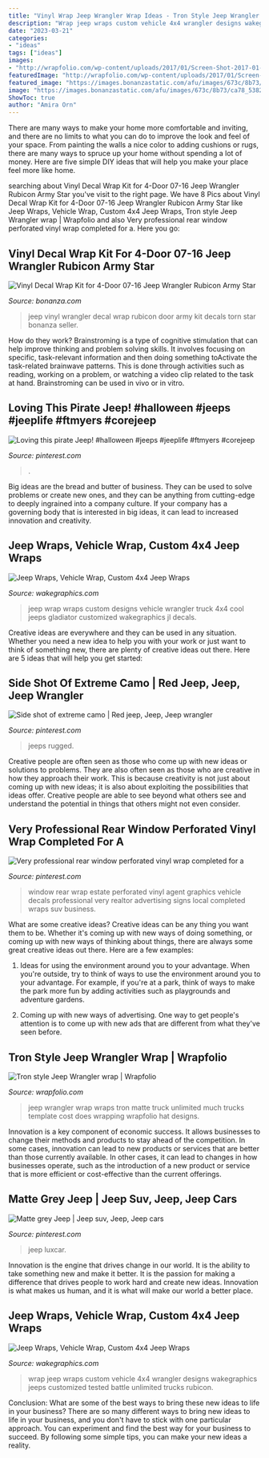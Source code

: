 ```yaml
---
title: "Vinyl Wrap Jeep Wrangler Wrap Ideas - Tron Style Jeep Wrangler Wrap"
description: "Wrap jeep wraps custom vehicle 4x4 wrangler designs wakegraphics jeeps customized tested battle unlimited trucks rubicon"
date: "2023-03-21"
categories:
- "ideas"
tags: ["ideas"]
images:
- "http://wrapfolio.com/wp-content/uploads/2017/01/Screen-Shot-2017-01-18-at-10.02.52-PM.png"
featuredImage: "http://wrapfolio.com/wp-content/uploads/2017/01/Screen-Shot-2017-01-18-at-10.02.52-PM.png"
featured_image: "https://images.bonanzastatic.com/afu/images/673c/8b73/ca78_5382176806/s-l1600.jpg"
image: "https://images.bonanzastatic.com/afu/images/673c/8b73/ca78_5382176806/s-l1600.jpg"
ShowToc: true
author: "Amira Orn"
---
```



There are many ways to make your home more comfortable and inviting, and there are no limits to what you can do to improve the look and feel of your space. From painting the walls a nice color to adding cushions or rugs, there are many ways to spruce up your home without spending a lot of money. Here are five simple DIY ideas that will help you make your place feel more like home.

	

		
searching about Vinyl Decal Wrap Kit for 4-Door 07-16 Jeep Wrangler Rubicon Army Star you've visit to the right page. We have 8 Pics about Vinyl Decal Wrap Kit for 4-Door 07-16 Jeep Wrangler Rubicon Army Star like Jeep Wraps, Vehicle Wrap, Custom 4x4 Jeep Wraps, Tron style Jeep Wrangler wrap | Wrapfolio and also Very professional rear window perforated vinyl wrap completed for a. Here you go:
		
    
## Vinyl Decal Wrap Kit For 4-Door 07-16 Jeep Wrangler Rubicon Army Star

<img loading=lazy src="https://images.bonanzastatic.com/afu/images/673c/8b73/ca78_5382176806/s-l1600.jpg" onerror="this.onerror=null;this.src='https://tse2.mm.bing.net/th?id=OIP.VQm_wuGsDbDn3vHSvNdozgHaE4&amp;pid=15.1';" alt="Vinyl Decal Wrap Kit for 4-Door 07-16 Jeep Wrangler Rubicon Army Star">

_Source: bonanza.com_

>jeep vinyl wrangler decal wrap rubicon door army kit decals torn star bonanza seller. 

	

How do they work?
Brainstroming is a type of cognitive stimulation that can help improve thinking and problem solving skills. It involves focusing on specific, task-relevant information and then doing something toActivate the task-related brainwave patterns. This is done through activities such as reading, working on a problem, or watching a video clip related to the task at hand. Brainstroming can be used in vivo or in vitro.

    
## Loving This Pirate Jeep! #halloween #jeeps #jeeplife #ftmyers #corejeep

<img loading=lazy src="https://i.pinimg.com/originals/d7/f0/6f/d7f06faae81036917115102bd26af3e9.jpg" onerror="this.onerror=null;this.src='https://tse1.mm.bing.net/th?id=OIP.sfR4hk3WIYEBYU9XvJRlzQHaHa&amp;pid=15.1';" alt="Loving this pirate Jeep! #halloween #jeeps #jeeplife #ftmyers #corejeep">

_Source: pinterest.com_

>. 

	

Big ideas are the bread and butter of business. They can be used to solve problems or create new ones, and they can be anything from cutting-edge to deeply ingrained into a company culture. If your company has a governing body that is interested in big ideas, it can lead to increased innovation and creativity.

    
## Jeep Wraps, Vehicle Wrap, Custom 4x4 Jeep Wraps

<img loading=lazy src="https://wakegraphics.com/wp-content/uploads/2014/09/TheKranium_Jeep_Wrap.jpg" onerror="this.onerror=null;this.src='https://tse1.mm.bing.net/th?id=OIP.o8LEu-Wi96cPY62O866r4wHaDv&amp;pid=15.1';" alt="Jeep Wraps, Vehicle Wrap, Custom 4x4 Jeep Wraps">

_Source: wakegraphics.com_

>jeep wrap wraps custom designs vehicle wrangler truck 4x4 cool jeeps gladiator customized wakegraphics jl decals. 

	

Creative ideas are everywhere and they can be used in any situation. Whether you need a new idea to help you with your work or just want to think of something new, there are plenty of creative ideas out there. Here are 5 ideas that will help you get started: 

    
## Side Shot Of Extreme Camo | Red Jeep, Jeep, Jeep Wrangler

<img loading=lazy src="https://i.pinimg.com/originals/4e/b1/bc/4eb1bc2cba94bae93cbe119fed3e4afd.png" onerror="this.onerror=null;this.src='https://tse3.mm.bing.net/th?id=OIP.wZWraQsF3wo59NwRkhf64QHaEq&amp;pid=15.1';" alt="Side shot of extreme camo | Red jeep, Jeep, Jeep wrangler">

_Source: pinterest.com_

>jeeps rugged. 

	

Creative people are often seen as those who come up with new ideas or solutions to problems. They are also often seen as those who are creative in how they approach their work. This is because creativity is not just about coming up with new ideas; it is also about exploiting the possibilities that ideas offer. Creative people are able to see beyond what others see and understand the potential in things that others might not even consider.

    
## Very Professional Rear Window Perforated Vinyl Wrap Completed For A

<img loading=lazy src="https://i.pinimg.com/originals/d4/68/00/d4680091846a0c06db3cefc5ce77a6ec.jpg" onerror="this.onerror=null;this.src='https://tse3.mm.bing.net/th?id=OIP.z-_J4EMpCFoikC5Py7BMBgHaFj&amp;pid=15.1';" alt="Very professional rear window perforated vinyl wrap completed for a">

_Source: pinterest.com_

>window rear wrap estate perforated vinyl agent graphics vehicle decals professional very realtor advertising signs local completed wraps suv business. 

	

What are some creative ideas?
Creative ideas can be any thing you want them to be. Whether it's coming up with new ways of doing something, or coming up with new ways of thinking about things, there are always some great creative ideas out there. Here are a few examples: 
1. Ideas for using the environment around you to your advantage. When you're outside, try to think of ways to use the environment around you to your advantage. For example, if you're at a park, think of ways to make the park more fun by adding activities such as playgrounds and adventure gardens. 

2. Coming up with new ways of advertising. One way to get people's attention is to come up with new ads that are different from what they've seen before.

    
## Tron Style Jeep Wrangler Wrap | Wrapfolio

<img loading=lazy src="http://wrapfolio.com/wp-content/uploads/2017/01/Screen-Shot-2017-01-18-at-10.02.52-PM.png" onerror="this.onerror=null;this.src='https://tse2.mm.bing.net/th?id=OIP.0fW4i1f4TEbnftnRbU2U3AHaDs&amp;pid=15.1';" alt="Tron style Jeep Wrangler wrap | Wrapfolio">

_Source: wrapfolio.com_

>jeep wrangler wrap wraps tron matte truck unlimited much trucks template cost does wrapping wrapfolio hat designs. 

	

Innovation is a key component of economic success. It allows businesses to change their methods and products to stay ahead of the competition. In some cases, innovation can lead to new products or services that are better than those currently available. In other cases, it can lead to changes in how businesses operate, such as the introduction of a new product or service that is more efficient or cost-effective than the current offerings.

    
## Matte Grey Jeep | Jeep Suv, Jeep, Jeep Cars

<img loading=lazy src="https://i.pinimg.com/736x/10/d2/f7/10d2f7982a4fe1cfcd10831316e277ee.jpg" onerror="this.onerror=null;this.src='https://tse2.mm.bing.net/th?id=OIP.5dGCuI6I8VBrGyVsmBxeuwHaHW&amp;pid=15.1';" alt="Matte grey Jeep | Jeep suv, Jeep, Jeep cars">

_Source: pinterest.com_

>jeep luxcar. 

	

Innovation is the engine that drives change in our world. It is the ability to take something new and make it better. It is the passion for making a difference that drives people to work hard and create new ideas. Innovation is what makes us human, and it is what will make our world a better place.

    
## Jeep Wraps, Vehicle Wrap, Custom 4x4 Jeep Wraps

<img loading=lazy src="https://www.wakegraphics.com/wp-content/uploads/2014/10/TheBattleTested_Jeep_Wrap.jpg" onerror="this.onerror=null;this.src='https://tse1.mm.bing.net/th?id=OIP.58kEWBLrseTVJY8yFhRxRwHaDv&amp;pid=15.1';" alt="Jeep Wraps, Vehicle Wrap, Custom 4x4 Jeep Wraps">

_Source: wakegraphics.com_

>wrap jeep wraps custom vehicle 4x4 wrangler designs wakegraphics jeeps customized tested battle unlimited trucks rubicon. 

	

Conclusion: What are some of the best ways to bring these new ideas to life in your business?
There are so many different ways to bring new ideas to life in your business, and you don't have to stick with one particular approach. You can experiment and find the best way for your business to succeed. By following some simple tips, you can make your new ideas a reality.

